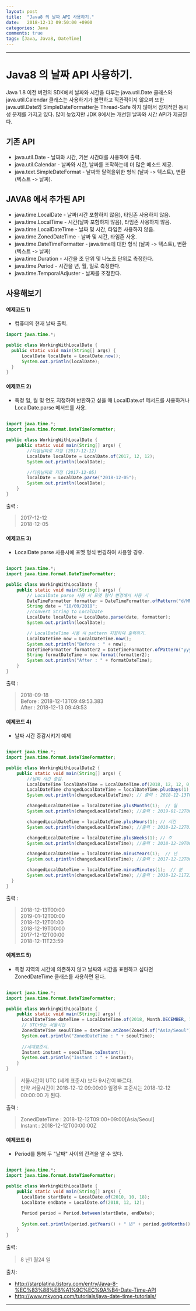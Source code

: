 ```yaml
---
layout: post
title:  "Java8 의 날짜 API 사용하기."
date:   2018-12-13 09:50:00 +0900
categories: Java
comments: true
tags: [Java, Java8, DateTime]
---
```


---

# Java8 의 날짜 API 사용하기.

Java 1.8 이전 버전의 SDK에서 날짜와 시간을 다루는 java.util.Date 클래스와 java.util.Calendar 클래스는 
사용하기가 불편하고 직관적이지 않으며 또한 java.util.Date와 SimpleDateFormatter는 Thread-Safe 하지 않아서 잠재적인 동시성 문제를 가지고 있다.
많이 늦었지만 JDK 8에서는 개선된 날짜와 시간 API가 제공된다.

기존 API
--
 - java.util.Date - 날짜와 시간, 기본 시간대를 사용하여 출력.
 - java.util.Calendar - 날짜와 시간, 날짜를 조작하는데 더 많은 메소드 제공.
 - java.text.SimpleDateFormat - 날짜와 달력을위한 형식 (날짜 -> 텍스트), 변환 (텍스트 -> 날짜).

JAVA8 에서 추가된 API
--
- java.time.LocalDate - 날짜(시간 포함하지 않음), 타임존 사용하지 않음.
- java.time.LocalTime - 시간(날짜 포함하지 않음), 타임존 사용하지 않음.
- java.time.LocalDateTime - 날짜 및 시간, 타임존 사용하지 않음.
- java.time.ZonedDateTime - 날짜 및 시간, 타임존 사용.
- java.time.DateTimeFormatter - java.time에 대한 형식 (날짜 -> 텍스트), 변환 (텍스트 -> 날짜)
- java.time.Duration - 시간을 초 단위 및 나노초 단위로 측정한다.
- java.time.Period - 시간을 년, 월, 일로 측정한다.
- java.time.TemporalAdjuster - 날짜를 조정한다.
 
사용해보기
--

#### 예제코드 1) 
 - 컴퓨터의 현재 날짜 출력.

```java
import java.time.*;

public class WorkingWithLocalDate {
  public static void main(String[] args) {
      LocalDate localDate = LocalDate.now();
      System.out.println(localDate); 
  }
}
```

#### 예제코드 2) 
 - 특정 일, 월 및 연도 지정하여 반환하고 싶을 때 LocalDate.of 메서드를 사용하거나 LocalDate.parse 메서드를 사용. 

```java

import java.time.*;
import java.time.format.DateTimeFormatter;

public class WorkingWithLocalDate {
    public static void main(String[] args) {
        //다음날짜로 지정 (2017-12-12)
        LocalDate localDate = LocalDate.of(2017, 12, 12);
        System.out.println(localDate);

        //다음날짜로 지정 (2017-12-05)
        localDate = LocalDate.parse("2018-12-05");
        System.out.println(localDate);
	}
}

```

출력 : 
> 2017-12-12<br>
2018-12-05

#### 예제코드 3) 
 - LocalDate parse 사용시에 포멧 형식 변경하여 사용할 경우.


```java

import java.time.*;
import java.time.format.DateTimeFormatter;

public class WorkingWithLocalDate {
    public static void main(String[] args) {
		// LocalDate parse 사용 시 포멧 형식 변경해서 사용 시
        DateTimeFormatter formatter = DateTimeFormatter.ofPattern("d/MM/yyyy");
        String date = "18/09/2018";
        //convert String to LocalDate
        LocalDate localDate = LocalDate.parse(date, formatter);
        System.out.println(localDate);

        // LocalDateTime 사용 시 pattern 지정하여 출력하기.
        LocalDateTime now = LocalDateTime.now();
        System.out.println("Before : " + now);
        DateTimeFormatter formatter2 = DateTimeFormatter.ofPattern("yyyy-MM-dd HH:mm:ss");
        String formatDateTime = now.format(formatter2);
        System.out.println("After : " + formatDateTime);
	}
}

```

출력 : 
> 2018-09-18<br>
Before : 2018-12-13T09:49:53.383<br>
After : 2018-12-13 09:49:53


#### 예제코드 4) 
 - 날짜 시간 증감시키기 예제

```java

import java.time.*;
import java.time.format.DateTimeFormatter;

public class WorkingWithLocalDate2 {
    public static void main(String[] args) {
        //날짜 시간 증감.
        LocalDateTime localDateTime = LocalDateTime.of(2018, 12, 12, 0, 0, 0);
        LocalDateTime changedLocalDateTime = localDateTime.plusDays(1);  // 일
        System.out.println(changedLocalDateTime); // 출력 : 2018-12-13T00:00

        changedLocalDateTime = localDateTime.plusMonths(1);  // 월
        System.out.println(changedLocalDateTime); //출력 : 2019-01-12T00:00

        changedLocalDateTime = localDateTime.plusHours(1); // 시간
        System.out.println(changedLocalDateTime); //출력 : 2018-12-12T01:00

        changedLocalDateTime = localDateTime.plusWeeks(1); // 주
        System.out.println(changedLocalDateTime); //출력 : 2018-12-19T00:00

        changedLocalDateTime = localDateTime.minusYears(1);  // 년
        System.out.println(changedLocalDateTime); //출력 : 2017-12-12T00:00

        changedLocalDateTime = localDateTime.minusMinutes(1);  // 분
        System.out.println(changedLocalDateTime); //출력 : 2018-12-11T23:59
  }
}
```

출력 : 
 > 2018-12-13T00:00 <br/>
2019-01-12T00:00<br/>
2018-12-12T01:00<br/>
2018-12-19T00:00<br/>
2017-12-12T00:00<br/>
2018-12-11T23:59


#### 예제코드 5) 
 - 특정 지역의 시간에 의존하지 않고 날짜와 시간을 표현하고 싶다면 ZonedDateTime 클래스를 사용하면 된다.

```java

import java.time.*;
import java.time.format.DateTimeFormatter;

public class WorkingWithLocalDate {
    public static void main(String[] args) {
      LocalDateTime dateTime = LocalDateTime.of(2018, Month.DECEMBER, 12, 9, 00, 00);
      // UTC+9는 서울시간
      ZonedDateTime seoulTime = dateTime.atZone(ZoneId.of("Asia/Seoul"));
      System.out.println("ZonedDateTime : " + seoulTime);
      
      //세계표준시.
      Instant instant = seoulTime.toInstant();
      System.out.println("Instant : " + instant);
	}
}

```

>서울시간이 UTC (세계 표준시) 보다 9시간이 빠르다. <br/>
만약 서울시간이 2018-12-12 09:00:00 일경우 표준시는 2018-12-12 00:00:00 가 된다.<br/>

출력 : 

>ZonedDateTime : 2018-12-12T09:00+09:00[Asia/Seoul]<br/>
Instant : 2018-12-12T00:00:00Z<br/>

#### 예제코드 6) 
 - Period를 통해 두 "날짜" 사이의 간격을 알 수 있다.
 
```java

import java.time.*;
import java.time.format.DateTimeFormatter;

public class WorkingWithLocalDate {
    public static void main(String[] args) {
      LocalDate startDate = LocalDate.of(2010, 10, 18);
      LocalDate endDate = LocalDate.of(2018, 12, 12);
      
      Period period = Period.between(startDate, endDate);
      
      System.out.println(period.getYears() + " 년" + period.getMonths() + " 월" + period.getDays() + " 일");
	}
}

```

출력: 
 > 8 년1 월24 일

출처: 
 - http://starplatina.tistory.com/entry/Java-8-%EC%83%88%EB%A1%9C%EC%9A%B4-Date-Time-API
 - http://www.mkyong.com/tutorials/java-date-time-tutorials/


[jekyll-docs]: https://jekyllrb.com/docs/home
[jekyll-gh]:   https://github.com/jekyll/jekyll
[jekyll-talk]: https://talk.jekyllrb.com/

---

